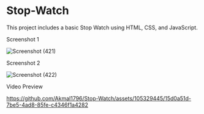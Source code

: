 # Stop-Watch
This project includes a basic Stop Watch using HTML, CSS, and JavaScript.

Screenshot 1

![Screenshot (421)](https://github.com/Akmal1796/Stop-Watch/assets/105329445/651d21a1-1176-410f-a00c-16dd1aaa85b0)

Screenshot 2

![Screenshot (422)](https://github.com/Akmal1796/Stop-Watch/assets/105329445/79375765-2e7f-421c-9953-5a6cd2b1879c)

Video Preview

https://github.com/Akmal1796/Stop-Watch/assets/105329445/15d0a51d-7be5-4ad8-85fe-c4346f1a4282
